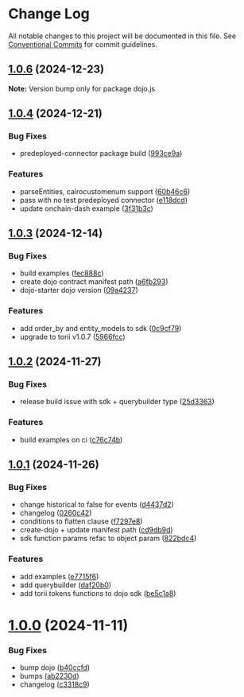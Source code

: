# Change Log

All notable changes to this project will be documented in this file.
See [Conventional Commits](https://conventionalcommits.org) for commit guidelines.

## [1.0.6](https://github.com/dojoengine/dojo.js/compare/v1.0.5...v1.0.6) (2024-12-23)

**Note:** Version bump only for package dojo.js





## [1.0.4](https://github.com/dojoengine/dojo.js/compare/v1.0.4-alpha.3.1.2...v1.0.4) (2024-12-21)


### Bug Fixes

* predeployed-connector package build ([993ce9a](https://github.com/dojoengine/dojo.js/commit/993ce9a4777f1f6e32dc1de435416bef8b9c0a0e))


### Features

* parseEntities, cairocustomenum support ([60b46c6](https://github.com/dojoengine/dojo.js/commit/60b46c672fc2bfd51a9eb3aa5a51cb834c828ce5))
* pass with no test predeployed connector ([e118dcd](https://github.com/dojoengine/dojo.js/commit/e118dcd7ea4f0c397dc3db8d20b40b0b3d93cb52))
* update onchain-dash example ([3f31b3c](https://github.com/dojoengine/dojo.js/commit/3f31b3c9d7b2ba55ba085a6b5f5ead4d9391adc2))





## [1.0.3](https://github.com/dojoengine/dojo.js/compare/v1.0.3-alpha.2...v1.0.3) (2024-12-14)


### Bug Fixes

* build examples ([fec888c](https://github.com/dojoengine/dojo.js/commit/fec888c5428b1e821e42b34213ec4337d129c667))
* create dojo contract manifest path ([a6fb293](https://github.com/dojoengine/dojo.js/commit/a6fb29322468a71df4621877f74ec280ce004be8))
* dojo-starter dojo version ([09a4237](https://github.com/dojoengine/dojo.js/commit/09a423728cde10af06d47f38a72a712e0b6134ff))


### Features

* add order_by and entity_models to sdk ([0c9cf79](https://github.com/dojoengine/dojo.js/commit/0c9cf7913bc5b50bd907f56f3c60e169ef43ecce))
* upgrade to torii v1.0.7 ([5966fcc](https://github.com/dojoengine/dojo.js/commit/5966fcc072b02ec49bba4770031bc4fd760ee14a))





## [1.0.2](https://github.com/dojoengine/dojo.js/compare/v1.0.1...v1.0.2) (2024-11-27)


### Bug Fixes

* release build issue with sdk + querybuilder type ([25d3363](https://github.com/dojoengine/dojo.js/commit/25d33639b7bc699d082d038b835c15da31c08783))


### Features

* build examples on ci ([c76c74b](https://github.com/dojoengine/dojo.js/commit/c76c74b354572371f189a881b35ede49eb4c9502))





## [1.0.1](https://github.com/dojoengine/dojo.js/compare/v1.0.0...v1.0.1) (2024-11-26)


### Bug Fixes

* change historical to false for events ([d4437d2](https://github.com/dojoengine/dojo.js/commit/d4437d299f02588622fed1396c8b45182be91828))
* changelog ([0260c42](https://github.com/dojoengine/dojo.js/commit/0260c423df0e27cb554fac4043b1a373625908d9))
* conditions to flatten clause ([f7297e8](https://github.com/dojoengine/dojo.js/commit/f7297e8b6bd739e04848c623d491b0ba8d112abb))
* create-dojo + update manifest path ([cd9db9d](https://github.com/dojoengine/dojo.js/commit/cd9db9d8f9c9bec82e2634f5c86d74d084b31397))
* sdk function params refac to object param ([822bdc4](https://github.com/dojoengine/dojo.js/commit/822bdc4161ca478ee8e3ff3e3121ee91fb260397))


### Features

* add examples ([e7715f6](https://github.com/dojoengine/dojo.js/commit/e7715f6bc503d2e0d90e08c5878028066fbb41f7))
* add querybuilder ([daf20b0](https://github.com/dojoengine/dojo.js/commit/daf20b039db6850a21b4d5ac51c8be7227ffd4a8))
* add torii tokens functions to dojo sdk ([be5c1a8](https://github.com/dojoengine/dojo.js/commit/be5c1a82f0467f2dc93ea9c9eab91fb580ac6e8f))





# [1.0.0](https://github.com/dojoengine/dojo.js/compare/v1.0.0-alpha.30...v1.0.0) (2024-11-11)


### Bug Fixes

* bump dojo ([b40ccfd](https://github.com/dojoengine/dojo.js/commit/b40ccfd35dd736b11fedfd62cec5105f1650adf2))
* bumps ([ab2230d](https://github.com/dojoengine/dojo.js/commit/ab2230d648eaf50d38c52db8f791a8e5b722520a))
* changelog ([c3318c9](https://github.com/dojoengine/dojo.js/commit/c3318c98e0a2297cf2f6fcd2111db0b7abd09479))
